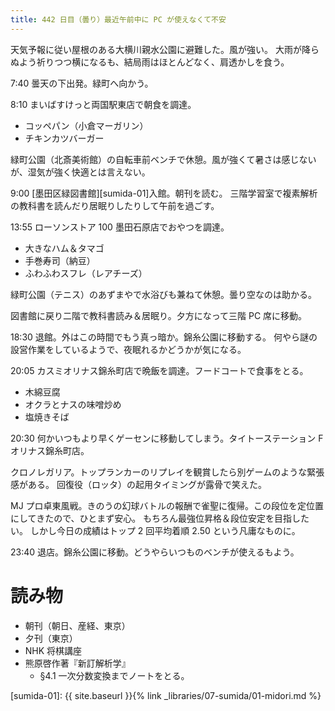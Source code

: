 ```yaml
---
title: 442 日目（曇り）最近午前中に PC が使えなくて不安
---
```


天気予報に従い屋根のある大横川親水公園に避難した。風が強い。
大雨が降らぬよう祈りつつ横になるも、結局雨はほとんどなく、肩透かしを食う。

7:40 曇天の下出発。緑町へ向かう。

8:10 まいばすけっと両国駅東店で朝食を調達。
* コッペパン（小倉マーガリン）
* チキンカツバーガー

緑町公園（北斎美術館）の自転車前ベンチで休憩。風が強くて暑さは感じないが、湿気が強く快適とは言えない。

9:00 [墨田区緑図書館][sumida-01]入館。朝刊を読む。
三階学習室で複素解析の教科書を読んだり居眠りしたりして午前を過ごす。

13:55 ローソンストア 100 墨田石原店でおやつを調達。
* 大きなハム＆タマゴ
* 手巻寿司（納豆）
* ふわふわスフレ（レアチーズ）

緑町公園（テニス）のあずまやで水浴びも兼ねて休憩。曇り空なのは助かる。

図書館に戻り二階で教科書読み＆居眠り。夕方になって三階 PC 席に移動。

18:30 退館。外はこの時間でもう真っ暗か。錦糸公園に移動する。
何やら謎の設営作業をしているようで、夜眠れるかどうかが気になる。

20:05 カスミオリナス錦糸町店で晩飯を調達。フードコートで食事をとる。
* 木綿豆腐
* オクラとナスの味噌炒め
* 塩焼きそば

20:30 何かいつもより早くゲーセンに移動してしまう。タイトーステーション F オリナス錦糸町店。

クロノレガリア。トップランカーのリプレイを観賞したら別ゲームのような緊張感がある。
回復役（ロッタ）の起用タイミングが露骨で笑えた。

MJ プロ卓東風戦。きのうの幻球バトルの報酬で雀聖に復帰。この段位を定位置にしてきたので、ひとまず安心。
もちろん最強位昇格＆段位安定を目指したい。
しかし今日の成績はトップ 2 回平均着順 2.50 という凡庸なものに。

23:40 退店。錦糸公園に移動。どうやらいつものベンチが使えるもよう。

# 読み物

* 朝刊（朝日、産経、東京）
* 夕刊（東京）
* NHK 将棋講座
* 熊原啓作著『新訂解析学』
  * §4.1 一次分数変換までノートをとる。

[sumida-01]: {{ site.baseurl }}{% link _libraries/07-sumida/01-midori.md %}
